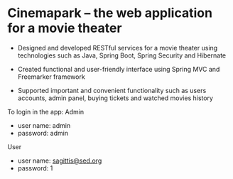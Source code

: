 # Cinemapark – the web application for a movie theater  
- Designed and developed RESTful services for a movie theater using technologies such as Java, Spring Boot, Spring Security and Hibernate

- Created functional and user-friendly interface using Spring MVC and Freemarker framework

- Supported important and convenient functionality such as users accounts, admin panel, buying tickets and watched movies history

To login in the app:
Admin
- user name: admin
- password: admin

User
- user name: sagittis@sed.org
- password: 1
